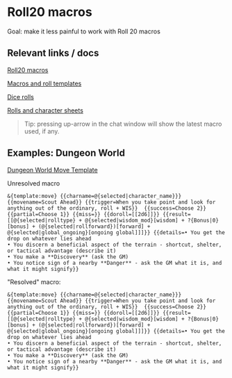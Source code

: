 # Roll20 macros

Goal: make it less painful to work with Roll 20 macros

## Relevant links / docs

[Roll20 macros](https://help.roll20.net/hc/en-us/articles/360037256794-Macros)

[Macros and roll templates](https://help.roll20.net/hc/en-us/articles/360037257334-How-to-Make-Roll-Templates)

[Dice rolls](https://help.roll20.net/hc/en-us/articles/360037773133-Dice-Reference)

[Rolls and character sheets](https://help.roll20.net/hc/en-us/articles/4403865972503-Custom-Roll-Parsing-for-Character-Sheets)

> Tip: pressing up-arrow in the chat window will show the latest macro used, if any.

## Examples: Dungeon World

[Dungeon World Move Template](https://github.com/Roll20/roll20-character-sheets/blob/master/Dungeon%20World%20by%20Roll20/Dungeon%20World.html#L747-L811)

Unresolved macro

```
&{template:move} {{charname=@{selected|character_name}}} {{movename=Scout Ahead}} {{trigger=When you take point and look for anything out of the ordinary, roll + WIS}}  {{success=Choose 2}} {{partial=Choose 1}} {{miss=}} {{doroll=[[2d6]]}} {{result=[[@{selected|rolltype} + @{selected|wisdom_mod}[wisdom] + ?{Bonus|0}[bonus] + (@{selected|rollforward})[forward] + @{selected|global_ongoing}[ongoing global]]]}} {{details=• You get the drop on whatever lies ahead
• You discern a beneficial aspect of the terrain - shortcut, shelter, or tactical advantage (describe it)
• You make a **Discovery** (ask the GM)
• You notice sign of a nearby **Danger** - ask the GM what it is, and what it might signify}}
```

"Resolved" macro:

```
&{template:move} {{charname=@{selected|character_name}}} {{movename=Scout Ahead}} {{trigger=When you take point and look for anything out of the ordinary, roll + WIS}}  {{success=Choose 2}} {{partial=Choose 1}} {{miss=}} {{doroll=[[2d6]]}} {{result=[[@{selected|rolltype} + @{selected|wisdom_mod}[wisdom] + ?{Bonus|0}[bonus] + (@{selected|rollforward})[forward] + @{selected|global_ongoing}[ongoing global]]]}} {{details=• You get the drop on whatever lies ahead
• You discern a beneficial aspect of the terrain - shortcut, shelter, or tactical advantage (describe it)
• You make a **Discovery** (ask the GM)
• You notice sign of a nearby **Danger** - ask the GM what it is, and what it might signify}}
```